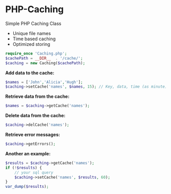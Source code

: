 # PHP-Caching
Simple PHP Caching Class

 - Unique file names
 - Time based caching
 - Optimized storing
 
```php
require_once 'Caching.php';
$cachePath = __DIR__  . '/cache/';
$caching = new Caching($cachePath);
```
**Add data to the cache:**
```php
$names = ['John','Alicia','Hugh'];
$caching->setCache('names', $names, 15); // Key, data, time (as minute)
```
**Retrieve data from the cache:**
```php
$names = $caching->getCache('names');
```
**Delete data from the cache:**
```php
$caching->delCache('names');
```
**Retrieve error messages:**
```php
$caching->getErrors();
```
**Another an example:**
```php
$results = $caching->getCache('names');
if (!$results) {
    // your sql query
    $caching->setCache('names', $results, 60);
}
var_dump($results);
```
